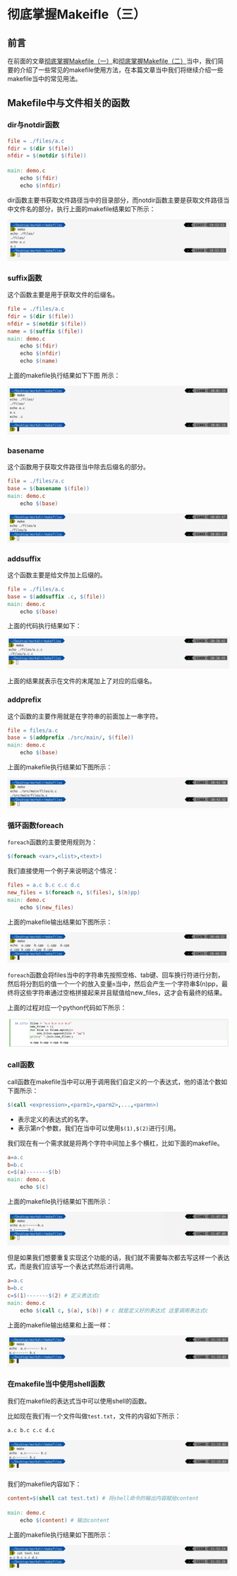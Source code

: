 # 彻底掌握Makeifle（三）

## 前言

在前面的文章[彻底掌握Makefile（一）](https://mp.weixin.qq.com/s?__biz=Mzg3ODgyNDgwNg==&mid=2247486795&idx=1&sn=1da47724ddaa139d87b8994abefef7cd&chksm=cf0c9142f87b1854f619b6f6d744b6f6c570adb726c857b36787cec7a821cebbaf2b6bd6799f&token=1023752079&lang=zh_CN#rd)和[彻底掌握Makefile（二）](https://mp.weixin.qq.com/s?__biz=Mzg3ODgyNDgwNg==&mid=2247486840&idx=1&sn=68fc4d2c10eb8112bd3c1c26b1c38ac5&chksm=cf0c9171f87b186769351ef320efa7e916dc367de9e948da83c30164b235e079340547e28cb5&token=2139521096&lang=zh_CN#rd)当中，我们简要的介绍了一些常见的makefile使用方法，在本篇文章当中我们将继续介绍一些makefile当中的常见用法。

## Makefile中与文件相关的函数

### dir与notdir函数

```makefile
file = ./files/a.c
fdir = $(dir $(file))
nfdir = $(notdir $(file))

main: demo.c
	echo $(fdir)
	echo $(nfdir)
```

dir函数主要书获取文件路径当中的目录部分，而notdir函数主要是获取文件路径当中文件名的部分，执行上面的makefile结果如下所示：

![makfile29](../../images/tools/makfile29.png)

### suffix函数

这个函数主要是用于获取文件的后缀名。

```makefile
file = ./files/a.c
fdir = $(dir $(file))
nfdir = $(notdir $(file))
name = $(suffix $(file))
main: demo.c
	echo $(fdir)
	echo $(nfdir)
	echo $(name)
```

上面的makefile执行结果如下下图 所示：

![makfile29](../../images/tools/makfile30.png)

### basename

这个函数用于获取文件路径当中除去后缀名的部分。

```makefile
file = ./files/a.c
base = $(basename $(file))
main: demo.c
	echo $(base)
```

![makfile29](../../images/tools/makfile31.png)

### addsuffix

这个函数主要是给文件加上后缀的。

```makefile
file = ./files/a.c
base = $(addsuffix .c, $(file))
main: demo.c
	echo $(base)
```

上面的代码执行结果如下：

![makfile29](../../images/tools/makfile32.png)

上面的结果就表示在文件的末尾加上了对应的后缀名。

### addprefix

这个函数的主要作用就是在字符串的前面加上一串字符。

```makefile
file = files/a.c
base = $(addprefix ./src/main/, $(file))
main: demo.c
	echo $(base)

```

上面的makefile执行结果如下图所示：

![makfile29](../../images/tools/makfile33.png)

### 循环函数foreach

`foreach`函数的主要使用规则为：

```makefile
$(foreach <var>,<list>,<text>)
```

我们直接使用一个例子来说明这个情况：

```makefile
files = a.c b.c c.c d.c
new_files = $(foreach n, $(files), $(n)pp)
main: demo.c
	echo $(new_files)
```

上面的makefile输出结果如下图所示：

![makfile29](../../images/tools/makfile34.png)

`foreach`函数会将files当中的字符串先按照空格、tab键、回车换行符进行分割，然后将分割后的值一个一个的放入变量`n`当中，然后会产生一个字符串$(n)pp，最终将这些字符串通过空格拼接起来并且赋值给new_files，这才会有最终的结果。

上面的过程对应一个python代码如下所示：

![makfile35](../../images/tools/makfile35.png)

### call函数

call函数在makefile当中可以用于调用我们自定义的一个表达式，他的语法个数如下面所示：

```makefile
$(call <expression>,<parm1>,<parm2>,...,<parmn>)
```

- <expression>表示定义的表达式的名字。
- <parmn>表示第n个参数，我们在<expression>当中可以使用`$(1),$(2)`进行引用。

我们现在有一个需求就是将两个字符中间加上多个横杠，比如下面的makefile。

```makefile
a=a.c
b=b.c
c=$(a)-------$(b)
main: demo.c
	echo $(c)
```

上面的makefile执行结果如下图所示：

![makfile35](../../images/tools/makfile36.png)

但是如果我们想要重复实现这个功能的话，我们就不需要每次都去写这样一个表达式，而是我们应该写一个表达式然后进行调用。

```makefile
a=a.c
b=b.c
c=$(1)-------$(2) # 定义表达式c
main: demo.c
	echo $(call c, $(a), $(b)) # c 就是定义好的表达式 这里调用表达式c
```

上面的makefile输出结果和上面一样：

![makfile35](../../images/tools/makfile37.png)

### 在makefile当中使用shell函数

我们在makefile的表达式当中可以使用shell的函数。

比如现在我们有一个文件叫做`test.txt`，文件的内容如下所示：

```makefile
a.c b.c c.c d.c
```

![makfile35](../../images/tools/makfile37.png)

我们的makefile内容如下：

```makefile
content=$(shell cat test.txt) # 将shell命令的输出内容赋给content

main: demo.c
	echo $(content) # 输出content

```

上面的makefile执行结果如下图所示：

![makfile35](../../images/tools/makfile38.png)

